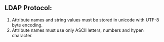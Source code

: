 ## LDAP Protocol:
1) Attribute names and string values must be stored in unicode with UTF-8 byte encoding.
2) Attribute names must use only ASCII letters, numbers and hypen character.

